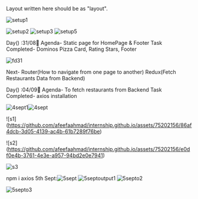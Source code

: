 Layout written here should be as "layout".

![setup1](https://github.com/afeefaahmad/internship.github.io/assets/75202156/9d3868fa-06ec-4780-8252-859e1e12a26c)

![setup2](https://github.com/afeefaahmad/internship.github.io/assets/75202156/fef2ba1d-a292-476a-af16-0239ca6ef129)
![setup3](https://github.com/afeefaahmad/internship.github.io/assets/75202156/a4f65d42-f050-4042-a3aa-60c8913615de)
![setup5](https://github.com/afeefaahmad/internship.github.io/assets/75202156/a2c83e23-fb67-4893-bced-207051ca8d32)

Day() :31/08📅
Agenda- Static page for HomePage & Footer
Task Completed- Dominos Pizza Card, Rating Stars, Footer

![fd31](https://github.com/afeefaahmad/internship.github.io/assets/75202156/a6431374-cb26-4349-9415-71cf77de1838)


Next- Router(How to navigate from one page to another)
      Redux(Fetch Restaurants Data from Backend)

Day() :04/09📅
Agenda- To fetch restaurants from Backend
Task Completed- axios installation

![4sept1](https://github.com/afeefaahmad/internship.github.io/assets/75202156/6f03ba02-3d20-47df-b215-9e8021a456e2)![4sept](https://github.com/afeefaahmad/internship.github.io/assets/75202156/08aee5a5-dc93-4f18-ba71-fdbbfdae723c)

![s1]
(https://github.com/afeefaahmad/internship.github.io/assets/75202156/86af4dcb-3d05-4139-ac4b-61b7289f76be)

![s2]
(https://github.com/afeefaahmad/internship.github.io/assets/75202156/e0df0e4b-3761-4e3e-a957-94bd2e0e7941)


![s3](https://github.com/afeefaahmad/internship.github.io/assets/75202156/f7c046e8-b220-4df4-b916-fac2b12c561a)

npm i axios
5th Sept:![5sept](https://github.com/afeefaahmad/internship.github.io/assets/75202156/6a5f64d1-f434-4460-ac11-e2d16d405059)
![5septoutput1](https://github.com/afeefaahmad/internship.github.io/assets/75202156/885a715a-d6cc-499f-8242-e44622aafeef)
![5septo2](https://github.com/afeefaahmad/internship.github.io/assets/75202156/e8bc0e95-9f67-4ba1-8650-81ee2f5e7f6a)

![5septo3](https://github.com/afeefaahmad/internship.github.io/assets/75202156/35deb0d9-ef3a-45d0-afc9-7b5aedbc2eb0)






